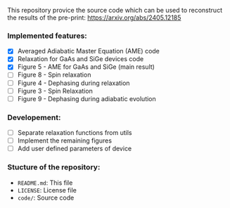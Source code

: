 This repository provice the source code which can be used to reconstruct the results of the pre-print: https://arxiv.org/abs/2405.12185

### Implemented features:
- [x] Averaged Adiabatic Master Equation (AME) code
- [x] Relaxation for GaAs and SiGe devices code
- [x] Figure 5 - AME for GaAs and SiGe (main result)
- [ ] Figure 8 - Spin relaxation
- [ ] Figure 4 - Dephasing during relaxation
- [ ] Figure 3 - Spin Relaxation
- [ ] Figure 9 - Dephasing during adiabatic evolution

### Developement:
- [ ] Separate relaxation functions from utils
- [ ] Implement the remaining figures
- [ ] Add user defined parameters of device

### Stucture of the repository:
- `README.md`: This file
- `LICENSE`: License file
- `code/`: Source code
